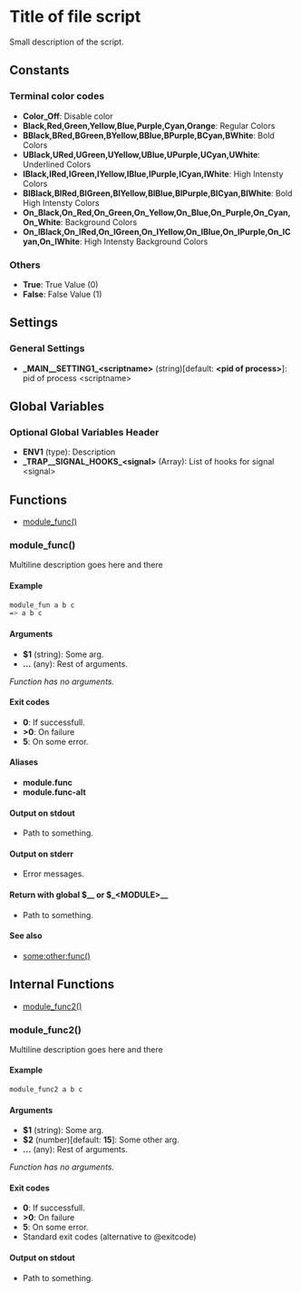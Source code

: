 # Title of file script

Small description of the script.

## Constants

### Terminal color codes
* **Color_Off**: Disable color
* **Black,Red,Green,Yellow,Blue,Purple,Cyan,Orange**: Regular Colors
* **BBlack,BRed,BGreen,BYellow,BBlue,BPurple,BCyan,BWhite**: Bold Colors
* **UBlack,URed,UGreen,UYellow,UBlue,UPurple,UCyan,UWhite**: Underlined Colors
* **IBlack,IRed,IGreen,IYellow,IBlue,IPurple,ICyan,IWhite**: High Intensty Colors
* **BIBlack,BIRed,BIGreen,BIYellow,BIBlue,BIPurple,BICyan,BIWhite**: Bold High Intensty Colors
* **On_Black,On_Red,On_Green,On_Yellow,On_Blue,On_Purple,On_Cyan,On_White**: Background Colors
* **On_IBlack,On_IRed,On_IGreen,On_IYellow,On_IBlue,On_IPurple,On_ICyan,On_IWhite**: High Intensty Background Colors
### Others
* **True**: True Value (0)
* **False**: False Value (1)


## Settings

### General Settings
* **\_MAIN__SETTING1_\<scriptname\>** (string)[default: **\<pid of process\>**]: pid of process \<scriptname\>


## Global Variables

### Optional Global Variables Header
* **ENV1** (type): Description
* **\_TRAP__SIGNAL_HOOKS_\<signal\>** (Array): List of hooks for signal \<signal\>


## Functions
* [module_func()](#module_func)


### module_func()

Multiline description goes here and
there

#### Example

```bash
module_fun a b c
=> a b c
```

#### Arguments

* **$1** (string): Some arg.
* **...** (any): Rest of arguments.

_Function has no arguments._

#### Exit codes

* **0**:  If successfull.
* **\>0**: On failure
* **5**:  On some error.

#### Aliases

* **module.func**
* **module.func-alt**

#### Output on stdout

* Path to something.

#### Output on stderr

* Error messages.

#### Return with global $__ or $_\<MODULE\>__

* Path to something.

#### See also

* [some:other:func()](#some:other:func())



## Internal Functions
* [module_func2()](#module_func2)


### module_func2()

Multiline description goes here and
there

#### Example

```bash
module_func2 a b c
```

#### Arguments

* **$1** (string): Some arg.
* **$2** (number)[default: **15**]: Some other arg.
* **...** (any): Rest of arguments.

_Function has no arguments._

#### Exit codes

* **0**:  If successfull.
* **\>0**: On failure
* **5**:  On some error.
* Standard exit codes (alternative to @exitcode)

#### Output on stdout

* Path to something.


